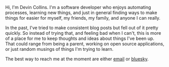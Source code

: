 Hi, I'm Devin Collins. I'm a software developer who enjoys automating processes, learning new things, and just in general finding ways to make things for easier for myself, my friends, my family, and anyone I can really.

In the past, I've tried to make consistent blog posts but fell out of it pretty quickly. So instead of trying that, and feeling bad when I can't, this is more of a place for me to keep thoughts and ideas about things I've been up. That could range from being a parent, working on open source applications, or just random musings of things I'm trying to learn.

The best way to reach me at the moment are either [email](me@imdevinc.com) or [bluesky](https://bsky.app/profile/imdevinc.com).
